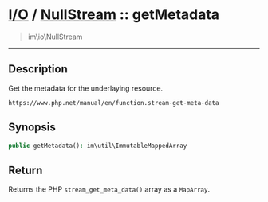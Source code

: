 # [I/O](io.md) / [NullStream](io-NullStream.md) :: getMetadata
 > im\io\NullStream
____

## Description
Get the metadata for the underlaying resource.

`https://www.php.net/manual/en/function.stream-get-meta-data`

## Synopsis
```php
public getMetadata(): im\util\ImmutableMappedArray
```

## Return
Returns the PHP `stream_get_meta_data()` array
as a `MapArray`.
